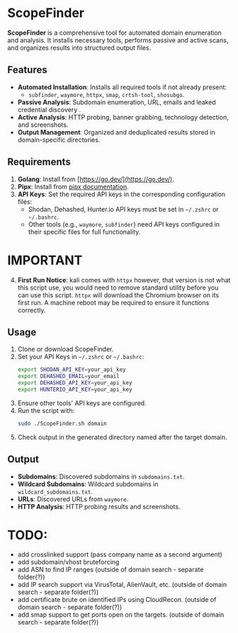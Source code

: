 # ScopeFinder

**ScopeFinder** is a comprehensive tool for automated domain enumeration and analysis. It installs necessary tools, performs passive and active scans, and organizes results into structured output files.

## Features

- **Automated Installation**: Installs all required tools if not already present:
  - `subfinder`, `waymore`, `httpx`, `smap`, `crtsh-tool`, `shosubgo`.
- **Passive Analysis**: Subdomain enumeration, URL, emails and leaked credential discovery .
- **Active Analysis**: HTTP probing, banner grabbing, technology detection, and screenshots.
- **Output Management**: Organized and deduplicated results stored in domain-specific directories.

## Requirements

1. **Golang**: Install from [https://go.dev/](https://go.dev/).
2. **Pipx**: Install from [pipx documentation](https://pypa.github.io/pipx/).
3. **API Keys**: Set the required API keys in the corresponding configuration files:
   - Shodan, Dehashed, Hunter.io API keys must be set in `~/.zshrc` or `~/.bashrc`.
   - Other tools (e.g., `waymore`, `subfinder`) need API keys configured in their specific files for full functionality.

# IMPORTANT
4. **First Run Notice**: kali comes with `httpx` however, that version is not what this script use, you would need to remove standard utility before you can use this script. `httpx` will download the Chromium browser on its first run. A machine reboot may be required to ensure it functions correctly.

## Usage

1. Clone or download ScopeFinder.
2. Set your API Keys in `~/.zshrc` or `~/.bashrc`:
   ```bash
   export SHODAN_API_KEY=your_api_key
   export DEHASHED_EMAIL=your_email
   export DEHASHED_API_KEY=your_api_key
   export HUNTERIO_API_KEY=your_api_key
   ```
3. Ensure other tools' API keys are configured.
4. Run the script with:
   ```bash
   sudo ./ScopeFinder.sh domain
   ```
5. Check output in the generated directory named after the target domain.

## Output

- **Subdomains**: Discovered subdomains in `subdomains.txt`.
- **Wildcard Subdomains**: Wildcard subdomains in `wildcard_subdomains.txt`.
- **URLs**: Discovered URLs from `waymore`.
- **HTTP Analysis**: HTTP probing results and screenshots.

# TODO:
- add crosslinked support (pass company name as a second argument)
- add subdomain/vhost bruteforcing
- add ASN to find IP ranges (outside of domain search - separate folder(?))
- add IP search support via VirusTotal, AlienVault, etc. (outside of domain search - separate folder(?))
- add certificate brute on identified IPs using CloudRecon. (outside of domain search - separate folder(?))
- add smap support to get ports open on the targets. (outside of domain search - separate folder(?))
